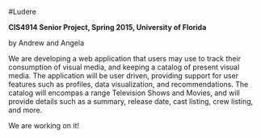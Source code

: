 #Ludere

__CIS4914 Senior Project, Spring 2015, University of Florida__

by Andrew and Angela

We are developing a web application that users may use to track their consumption of visual media, and keeping a catalog of present visual media. The application will be user driven, providing support for user features such as profiles, data visualization, and recommendations. The catalog will encompas a range Television Shows and Movies, and will provide details such as a summary, release date, cast listing, crew listing, and more.

We are working on it!
